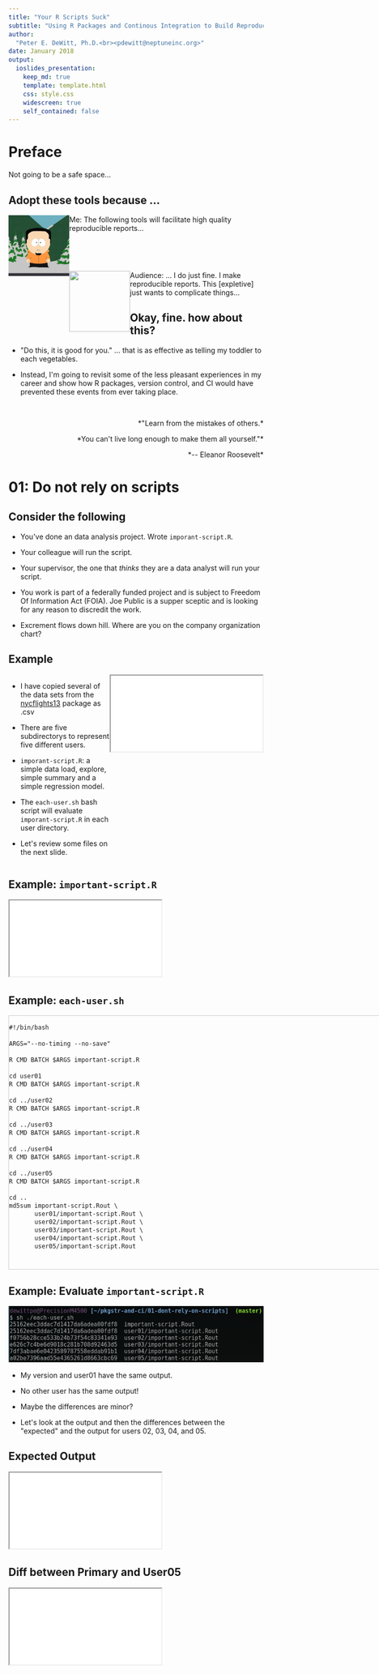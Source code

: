 ```yaml
---
title: "Your R Scripts Suck"
subtitle: "Using R Packages and Continous Integration to Build Reproducible Reports"
author:
  "Peter E. DeWitt, Ph.D.<br><pdewitt@neptuneinc.org>"
date: January 2018
output:
  ioslides_presentation:
    keep_md: true
    template: template.html
    css: style.css
    widescreen: true
    self_contained: false
---
```


# Preface
Not going to be a safe space...

## Adopt these tools because ...

<p>
  <img src="me.jpeg" width=120 height=120 style="float:left">
  Me: The following tools will facilitate high quality reproducible reports... 
</p>

<p>
&nbsp;
</p>
<p>
&nbsp;
</p>

<p>
  <img src="eyeroll.gif" width=120 height=120 align="top" style="float:left">
  Audience: ... I do just fine.  I make reproducible reports.  This [expletive]
  just wants to complicate things...
</p>

## Okay, fine. how about this?

* "Do this, it is good for you."  ... that is as effective as telling my toddler
  to each vegetables.

* Instead, I'm going to revisit some of the less pleasant experiences in my
  career and show how R packages, version control, and CI would have prevented
  these events from ever taking place.

&nbsp;
<p style="text-align:right"> *"Learn from the mistakes of others.* </p>
<p style="text-align:right"> *You can't live long enough to make them all yourself."* </p> 
<p style="text-align:right"> *-- Eleanor Roosevelt* </p>


# 01: Do not rely on scripts

## Consider the following

* You've done an data analysis project.  Wrote `imporant-script.R`.

* Your colleague will run the script.

* Your supervisor, the one that *thinks* they are a data analyst will run your
  script.

* You work is part of a federally funded project and is subject to Freedom Of
  Information Act (FOIA).  Joe Public is a supper sceptic and is looking for any
  reason to discredit the work.

* Excrement flows down hill.  Where are you on the company organization chart?

## Example

<div style="width: 100%; display: table;">
 <div style="display: table-row">
  <div id="leftcol" style="width: 50%; display: table-cell; vertical-align: top;">

* I have copied several of the data sets from the
  [nycflights13](https://cran.r-project.org/package=nycflights13) package as
  .csv

* There are five subdirectorys to represent five different users.
  
* `imporant-script.R`: a simple data load, explore, simple
  summary and a simple regression model.


* The `each-user.sh` bash script will evaluate `imporant-script.R` in each user
  directory.

* Let's review some files on the next slide.

</div> <!-- end id="leftcol" -->
<div id="rightcol" style="display: table-cell; vertical-align: top;">
<iframe src="../01-dont-rely-on-scripts/tree.html"></iframe>
</div> <!-- end id="rightcol"-->
</div> <!-- end table-row -->
</div>

## Example: `important-script.R`

<iframe src="../01-dont-rely-on-scripts/important-script.R"></iframe>

## Example: `each-user.sh`

<div style="height:500px;width:900px;border:1px solid #ccc;overflow:auto;">

    #!/bin/bash

    ARGS="--no-timing --no-save"

    R CMD BATCH $ARGS important-script.R 

    cd user01
    R CMD BATCH $ARGS important-script.R 

    cd ../user02
    R CMD BATCH $ARGS important-script.R 

    cd ../user03
    R CMD BATCH $ARGS important-script.R 

    cd ../user04
    R CMD BATCH $ARGS important-script.R 

    cd ../user05
    R CMD BATCH $ARGS important-script.R 

    cd ..  
    md5sum important-script.Rout \
           user01/important-script.Rout \
           user02/important-script.Rout \
           user03/important-script.Rout \
           user04/important-script.Rout \
           user05/important-script.Rout

</div>

## Example: Evaluate `important-script.R`

<img src="01-example-image-01.png">

* My version and user01 have the same output.

* No other user has the same output!

* Maybe the differences are minor?

* Let's look at the output and then the differences between the "expected" and
  the output for users 02, 03, 04, and 05.

## Expected Output
<iframe src="important-script.Rout.html" style="background-color:black"> </iframe>

## Diff between Primary and User05

<iframe src="vs-user05.html"> </iframe>
